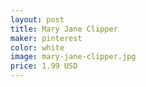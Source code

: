 ```yaml
---
layout: post
title: Mary Jane Clipper
maker: pinterest 
color: white
image: mary-jane-clipper.jpg
price: 1.99 USD
---
```

